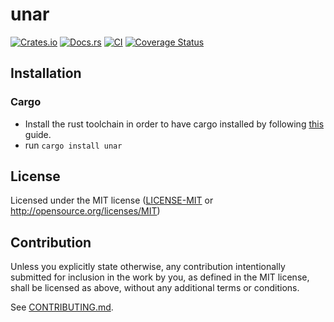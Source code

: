 # unar

[![Crates.io](https://img.shields.io/crates/v/unar.svg)](https://crates.io/crates/unar)
[![Docs.rs](https://docs.rs/unar/badge.svg)](https://docs.rs/unar)
[![CI](https://github.com/Peeled-Fruit-Studios/unar/workflows/Continuous%20Integration/badge.svg)](https://github.com/Peeled-Fruit-Studios/unar/actions)
[![Coverage Status](https://coveralls.io/repos/github/Peeled-Fruit-Studios/unar/badge.svg?branch=main)](https://coveralls.io/github/Peeled-Fruit-Studios/unar?branch=main)

## Installation

### Cargo

* Install the rust toolchain in order to have cargo installed by following
  [this](https://www.rust-lang.org/tools/install) guide.
* run `cargo install unar`

## License

Licensed under the MIT license
([LICENSE-MIT](LICENSE-MIT) or http://opensource.org/licenses/MIT)

## Contribution

Unless you explicitly state otherwise, any contribution intentionally submitted
for inclusion in the work by you, as defined in the MIT license, shall be
licensed as above, without any additional terms or conditions.

See [CONTRIBUTING.md](CONTRIBUTING.md).
